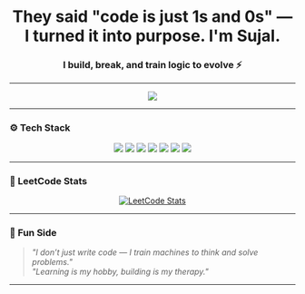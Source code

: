 <h1 align="center">They said "code is just 1s and 0s" — I turned it into purpose. I'm Sujal.</h1>
<h3 align="center">I build, break, and train logic to evolve ⚡</h3>

---

<p align="center">
  <img src="https://readme-typing-svg.herokuapp.com?font=Fira+Code&size=22&pause=1000&center=true&width=500&lines=Machine+Learning+Explorer+🤖;Data+Structures+%26+Algorithms+🔥;" />
</p>

---

### ⚙️ Tech Stack

<div align="center">
  <p>
    <img src="https://img.shields.io/badge/C++-00599C?style=for-the-badge&logo=cplusplus&logoColor=white" />
    <img src="https://img.shields.io/badge/Python-3776AB?style=for-the-badge&logo=python&logoColor=white" />
    <img src="https://img.shields.io/badge/TensorFlow-FF6F00?style=for-the-badge&logo=tensorflow&logoColor=white" />
    <img src="https://img.shields.io/badge/NumPy-013243?style=for-the-badge&logo=numpy&logoColor=white" />
    <img src="https://img.shields.io/badge/Pandas-150458?style=for-the-badge&logo=pandas&logoColor=white" />
    <img src="https://img.shields.io/badge/scikit--learn-F7931E?style=for-the-badge&logo=scikit-learn&logoColor=white" />
    <img src="https://img.shields.io/badge/GitHub-181717?style=for-the-badge&logo=github&logoColor=white" />
  </p>
</div>

---

### 🧠 LeetCode Stats

<p align="center">
  <a href="https://leetcode.com/u/Sujal_369_/">
    <img src="https://leetcard.jacoblin.cool/Sujal_369_?theme=dark&font=baloo&ext=activity" alt="LeetCode Stats" />
  </a>
</p>

---

### 🎯 Fun Side

> *"I don’t just write code — I train machines to think and solve problems."*  
> *"Learning is my hobby, building is my therapy."*

---

